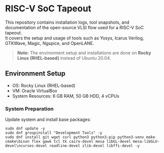 # RISC-V SoC Tapeout

This repository contains installation logs, tool snapshots, and documentation of the open-source VLSI flow used for a RISC-V SoC tapeout.  
It covers the setup and usage of tools such as Yosys, Icarus Verilog, GTKWave, Magic, Ngspice, and OpenLANE.  

> **Note:** The environment setup and installations are done on **Rocky Linux (RHEL-based)** instead of Ubuntu 20.04.

## Environment Setup

- OS: Rocky Linux (RHEL-based)
- VM: Oracle VirtualBox
- System Resources: 6 GB RAM, 50 GB HDD, 4 vCPUs

### System Preparation
Update system and install base packages:
```
sudo dnf update -y
sudo dnf groupinstall "Development Tools" -y
sudo dnf install git wget curl python3 python3-pip python3-venv make cmake\bison flex gawk tcl tk cairo-devel mesa libGL-devel mesa-libGLU-devel\ncurses-devel readline-devel zlib-devel libffi-devel -y

